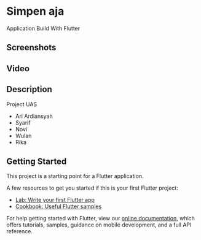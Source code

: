 # Simpen aja

Application Build With Flutter

## Screenshots


## Video


## Description
Project UAS
- Ari Ardiansyah
- Syarif
- Novi
- Wulan
- Rika

## Getting Started

This project is a starting point for a Flutter application.

A few resources to get you started if this is your first Flutter project:

- [Lab: Write your first Flutter app](https://flutter.dev/docs/get-started/codelab)
- [Cookbook: Useful Flutter samples](https://flutter.dev/docs/cookbook)

For help getting started with Flutter, view our
[online documentation](https://flutter.dev/docs), which offers tutorials,
samples, guidance on mobile development, and a full API reference.


